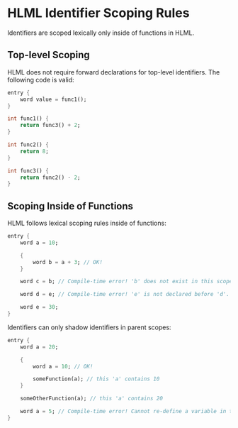 # HLML Identifier Scoping Rules

Identifiers are scoped lexically only inside of functions in HLML.

## Top-level Scoping
HLML does not require forward declarations for top-level identifiers. The following code is valid:
```dart
entry {
    word value = func1();
}

int func1() {
    return func3() + 2;
}

int func2() {
    return 8;
}

int func3() {
    return func2() - 2;
}
```

## Scoping Inside of Functions
HLML follows lexical scoping rules inside of functions:
```dart
entry {
    word a = 10;

    {
        word b = a + 3; // OK!
    }

    word c = b; // Compile-time error! 'b' does not exist in this scope.

    word d = e; // Compile-time error! 'e' is not declared before 'd'.

    word e = 30;
}
```

Identifiers can only shadow identifiers in parent scopes:
```dart
entry {
    word a = 20;

    {
        word a = 10; // OK!

        someFunction(a); // this 'a' contains 10
    }

    someOtherFunction(a); // this 'a' contains 20

    word a = 5; // Compile-time error! Cannot re-define a variable in the same scope.
}
```